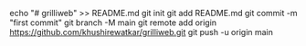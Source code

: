 echo "# grilliweb" >> README.md
git init
git add README.md
git commit -m "first commit"
git branch -M main
git remote add origin https://github.com/khushirewatkar/grilliweb.git
git push -u origin main
